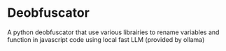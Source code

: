# Deobfuscator
A python deobfuscator that use various librairies to rename variables and function in javascript code using local fast LLM (provided by ollama)
